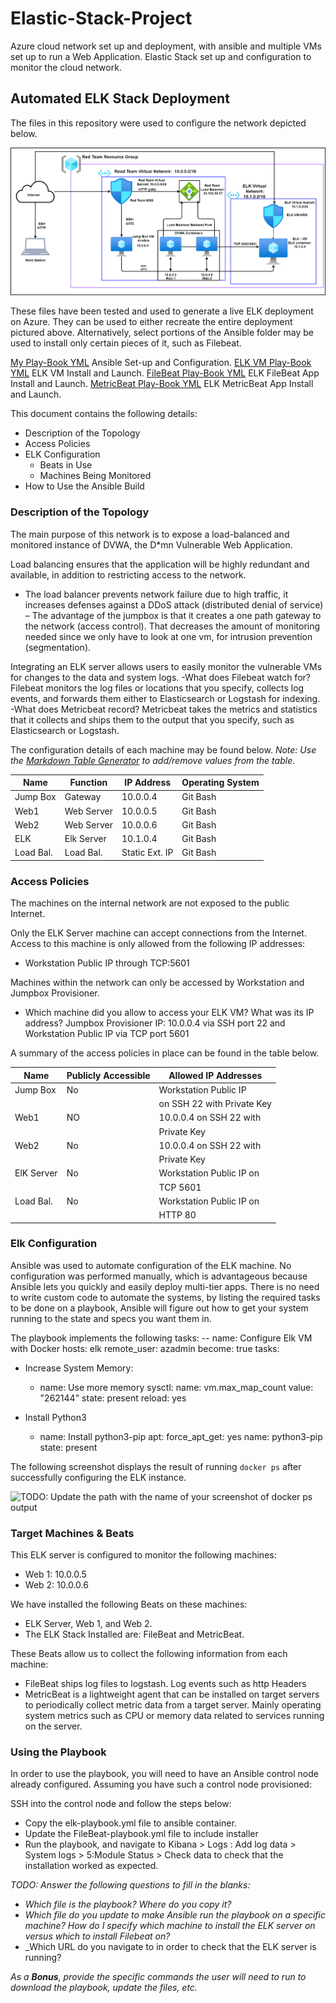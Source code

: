 # Elastic-Stack-Project
Azure cloud network set up and deployment, with ansible and multiple VMs set up to run a Web Application. Elastic Stack set up and configuration to monitor the cloud network.
## Automated ELK Stack Deployment

The files in this repository were used to configure the network depicted below.
 
![alt text](https://github.com/EscobarBLUE/Elastic-Stack-Project/blob/main/Diagrams/ELK-Stack-Project.drawio.png)



These files have been tested and used to generate a live ELK deployment on Azure. They can be used to either recreate the entire deployment pictured above. Alternatively, select portions of the Ansible folder may be used to install only certain pieces of it, such as Filebeat.

  
[My Play-Book YML](https://github.com/EscobarBLUE/Elastic-Stack-Project/blob/main/Ansible/my-playbook1.yml) Ansible Set-up and Configuration.
[ELK VM Play-Book YML](https://github.com/EscobarBLUE/Elastic-Stack-Project/blob/main/Ansible/elk-playbook.yml) ELK VM Install and Launch.
[FileBeat Play-Book YML](https://github.com/EscobarBLUE/Elastic-Stack-Project/blob/main/Ansible/Filebeat-playbook.yml) ELK FileBeat App Install and Launch.
[MetricBeat Play-Book YML](https://github.com/EscobarBLUE/Elastic-Stack-Project/blob/main/Ansible/Metricbeat-playbook.yml) ELK MetricBeat App Install and Launch.



This document contains the following details:
- Description of the Topology
- Access Policies
- ELK Configuration
  - Beats in Use
  - Machines Being Monitored
- How to Use the Ansible Build


### Description of the Topology

The main purpose of this network is to expose a load-balanced and monitored instance of DVWA, the D*mn Vulnerable Web Application.

Load balancing ensures that the application will be highly redundant and available, in addition to restricting access to the network.
- The load balancer prevents network failure due to high traffic, it increases defenses against a DDoS attack (distributed denial of service) – The advantage of the jumpbox is that it creates a one path gateway to the network (access control). That decreases the amount of monitoring needed since we only have to look at one vm, for intrusion prevention (segmentation).

Integrating an ELK server allows users to easily monitor the vulnerable VMs for changes to the data and system logs.
-What does Filebeat watch for? Filebeat monitors the log files or locations that you specify, collects log events, and forwards them either to Elasticsearch or Logstash for indexing.
-What does Metricbeat record? Metricbeat takes the metrics and statistics that it collects and ships them to the output that you specify, such as Elasticsearch or Logstash.

The configuration details of each machine may be found below.
_Note: Use the [Markdown Table Generator](http://www.tablesgenerator.com/markdown_tables) to add/remove values from the table_.

| Name     | Function  | IP Address     | Operating System |
|----------|---------- |----------------|------------------|
| Jump Box | Gateway   | 10.0.0.4       | Git Bash         |
| Web1     | Web Server| 10.0.0.5       | Git Bash         |
| Web2     | Web Server| 10.0.0.6       | Git Bash         |
| ELK      | Elk Server| 10.1.0.4       | Git Bash         |
| Load Bal.| Load Bal. | Static Ext. IP | Git Bash         |

### Access Policies

The machines on the internal network are not exposed to the public Internet. 

Only the ELK Server machine can accept connections from the Internet. Access to this machine is only allowed from the following IP addresses:
- Workstation Public IP through TCP:5601

Machines within the network can only be accessed by Workstation and Jumpbox Provisioner.
- Which machine did you allow to access your ELK VM? What was its IP address? Jumpbox Provisioner IP: 10.0.0.4 via SSH port 22 and Workstation Public IP via TCP port 5601

A summary of the access policies in place can be found in the table below.

| Name       | Publicly Accessible | Allowed IP Addresses       |
|------------|---------------------|----------------------------|
| Jump Box   | No                  | Workstation Public IP      |
|            |                     | on SSH 22 with Private Key |
| Web1       | NO                  | 10.0.0.4 on SSH 22 with    |
|            |                     | Private Key                |
| Web2       | No                  | 10.0.0.4 on SSH 22 with    |
|            |                     | Private Key                |
| ElK Server | No                  | Workstation Public IP on   |
|            |                     | TCP 5601                   |
| Load Bal.  | No                  | Workstation Public IP on   |
|            |                     | HTTP 80                    |
                     

### Elk Configuration

Ansible was used to automate configuration of the ELK machine. No configuration was performed manually, which is advantageous because Ansible lets you quickly and easily deploy multi-tier apps. There is no need to write custom code to automate the systems, by listing the required tasks to be done on a playbook, Ansible will figure out how to get your system running to the state and specs you want them in. 

The playbook implements the following tasks:
-- name: Configure Elk VM with Docker
   hosts: elk
   remote_user: azadmin
   become: true
   tasks:

- Increase System Memory:
   - name: Use more memory
     sysctl:
	 name: vm.max_map_count
	 value: "262144"
         state: present
	 reload: yes  

- Install Python3
   - name: Install python3-pip
        apt:
	  force_apt_get: yes
	  name: python3-pip
	  state: present

The following screenshot displays the result of running `docker ps` after successfully configuring the ELK instance.

![TODO: Update the path with the name of your screenshot of docker ps output](Images/docker_ps_output.png)

### Target Machines & Beats
This ELK server is configured to monitor the following machines:
- Web 1: 10.0.0.5
- Web 2: 10.0.0.6

We have installed the following Beats on these machines:
-	ELK Server, Web 1, and Web 2.
-	The ELK Stack Installed are: FileBeat and MetricBeat.

These Beats allow us to collect the following information from each machine:
- FileBeat ships log files to logstash. Log events such as http Headers
- MetricBeat is a lightweight agent that can be installed on target servers to periodically collect metric data from a target server. Mainly operating system metrics such as CPU or memory data related to services running on the server.

### Using the Playbook
In order to use the playbook, you will need to have an Ansible control node already configured. Assuming you have such a control node provisioned: 

SSH into the control node and follow the steps below:
- Copy the elk-playbook.yml file to ansible container.
- Update the FileBeat-playbook.yml file to include installer
- Run the playbook, and navigate to Kibana > Logs : Add log data > System logs > 5:Module Status > Check data to check that the installation worked as expected.

_TODO: Answer the following questions to fill in the blanks:_
- _Which file is the playbook? Where do you copy it?_
- _Which file do you update to make Ansible run the playbook on a specific machine? How do I specify which machine to install the ELK server on versus which to install Filebeat on?_
- _Which URL do you navigate to in order to check that the ELK server is running?

_As a **Bonus**, provide the specific commands the user will need to run to download the playbook, update the files, etc._
